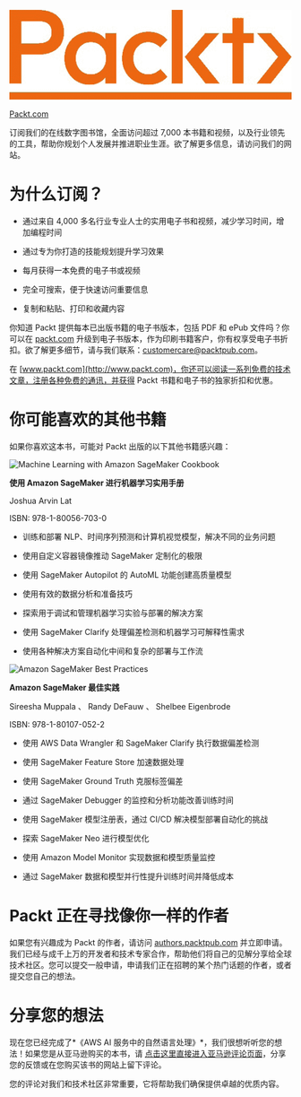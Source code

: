 ![](img/Image102174.jpg)

[Packt.com](http://Packt.com)

订阅我们的在线数字图书馆，全面访问超过 7,000 本书籍和视频，以及行业领先的工具，帮助你规划个人发展并推进职业生涯。欲了解更多信息，请访问我们的网站。

# 为什么订阅？

+   通过来自 4,000 多名行业专业人士的实用电子书和视频，减少学习时间，增加编程时间

+   通过专为你打造的技能规划提升学习效果

+   每月获得一本免费的电子书或视频

+   完全可搜索，便于快速访问重要信息

+   复制和粘贴、打印和收藏内容

你知道 Packt 提供每本已出版书籍的电子书版本，包括 PDF 和 ePub 文件吗？你可以在 [packt.com](http://packt.com) 升级到电子书版本，作为印刷书籍客户，你有权享受电子书折扣。欲了解更多细节，请与我们联系：customercare@packtpub.com。

在 [www.packt.com](http://www.packt.com)，你还可以阅读一系列免费的技术文章，注册各种免费的通讯，并获得 Packt 书籍和电子书的独家折扣和优惠。

# 你可能喜欢的其他书籍

如果你喜欢这本书，可能对 Packt 出版的以下其他书籍感兴趣：

![Machine Learning with Amazon SageMaker Cookbook](https://www.packtpub.com/product/machine-learning-with-amazon-sagemaker-cookbook/9781800567030)

**使用 Amazon SageMaker 进行机器学习实用手册**

Joshua Arvin Lat

ISBN: 978-1-80056-703-0

+   训练和部署 NLP、时间序列预测和计算机视觉模型，解决不同的业务问题

+   使用自定义容器镜像推动 SageMaker 定制化的极限

+   使用 SageMaker Autopilot 的 AutoML 功能创建高质量模型

+   使用有效的数据分析和准备技巧

+   探索用于调试和管理机器学习实验与部署的解决方案

+   使用 SageMaker Clarify 处理偏差检测和机器学习可解释性需求

+   使用各种解决方案自动化中间和复杂的部署与工作流

![Amazon SageMaker Best Practices](https://www.packtpub.com/product/amazon-sagemaker-best-practices/9781801070522)

**Amazon SageMaker 最佳实践**

Sireesha Muppala 、 Randy DeFauw 、 Shelbee Eigenbrode

ISBN: 978-1-80107-052-2

+   使用 AWS Data Wrangler 和 SageMaker Clarify 执行数据偏差检测

+   使用 SageMaker Feature Store 加速数据处理

+   使用 SageMaker Ground Truth 克服标签偏差

+   通过 SageMaker Debugger 的监控和分析功能改善训练时间

+   使用 SageMaker 模型注册表，通过 CI/CD 解决模型部署自动化的挑战

+   探索 SageMaker Neo 进行模型优化

+   使用 Amazon Model Monitor 实现数据和模型质量监控

+   通过 SageMaker 数据和模型并行性提升训练时间并降低成本

# Packt 正在寻找像你一样的作者

如果您有兴趣成为 Packt 的作者，请访问 [authors.packtpub.com](http://authors.packtpub.com) 并立即申请。我们已经与成千上万的开发者和技术专家合作，帮助他们将自己的见解分享给全球技术社区。您可以提交一般申请，申请我们正在招聘的某个热门话题的作者，或者提交您自己的想法。

# 分享您的想法

现在您已经完成了*《AWS AI 服务中的自然语言处理》*，我们很想听听您的想法！如果您是从亚马逊购买的本书，请 [点击这里直接进入亚马逊评论页面](https://packt.link/r/1-801-81253-5)，分享您的反馈或在您购买该书的网站上留下评论。

您的评论对我们和技术社区非常重要，它将帮助我们确保提供卓越的优质内容。
